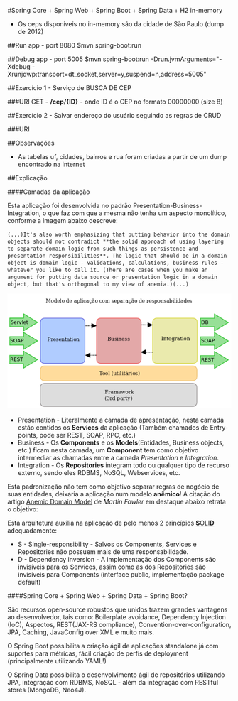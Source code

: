 #Spring Core + Spring Web + Spring Boot + Spring Data + H2 in-memory
* Os ceps disponiveis no in-memory são da cidade de São Paulo (dump de 2012)


##Run app - port 8080
$mvn spring-boot:run

##Debug app - port 5005
$mvn spring-boot:run -Drun.jvmArguments="-Xdebug -Xrunjdwp:transport=dt_socket,server=y,suspend=n,address=5005"


##Exercício 1 - Serviço de BUSCA DE CEP

###URI
GET - **/cep/{ID}** - onde ID é o CEP no formato 00000000 (size 8)

##Exercício 2 - Salvar endereço do usuário seguindo as regras de CRUD

###URI

##Observações
- As tabelas uf, cidades, bairros e rua foram criadas a partir de um dump encontrado na internet

##Explicação

####Camadas da aplicação

Esta aplicação foi desenvolvida no padrão Presentation-Business-Integration, o que faz com que a mesma não tenha um aspecto monolítico, conforme a imagem abaixo descreve:


    (...)It's also worth emphasizing that putting behavior into the domain objects should not contradict **the solid approach of using layering to separate domain logic from such things as persistence and presentation responsibilities**. The logic that should be in a domain object is domain logic - validations, calculations, business rules - whatever you like to call it. (There are cases when you make an argument for putting data source or presentation logic in a domain object, but that's orthogonal to my view of anemia.)(...)

![](./readme/img/Diagrama-separacao.png)

-	Presentation - Literalmente a camada de apresentação, nesta camada estão contidos os **Services** da aplicação (Também chamados de Entry-points, pode ser REST, SOAP, RPC, etc.)
-	Business - Os **Components** e os **Models**(Entidades, Business objects, etc.) ficam nesta camada, um **Component** tem como objetivo intermediar as chamadas entre a camada *Presentation* e *Integration*.
-	Integration - Os **Repositories** integram todo ou qualquer tipo de recurso externo, sendo eles RDBMS, NoSQL, Webservices, etc.

Esta padronização não tem como objetivo separar regras de negócio de suas entidades, deixaria a aplicação num modelo **anêmico**! A citação do artigo [Anemic Domain Model](http://www.martinfowler.com/bliki/AnemicDomainModel.html) de *Martin Fowler* em destaque abaixo retrata o objetivo:

Esta arquitetura auxilia na aplicação de pelo menos 2 princípios [**S**OLI**D**](https://scotch.io/bar-talk/s-o-l-i-d-the-first-five-principles-of-object-oriented-design) adequadamente:
-	S - Single-responsibility - Salvos os Components, Services e Repositories não possuem mais de uma responsabilidade.
-	D - Dependency inversion - A implementação dos Components são invisíveis para os Services, assim como as dos Repositories são invisíveis para Components (interface public, implementação package default)

####Spring Core + Spring Web + Spring Data + Spring Boot?

São recursos open-source robustos que unidos trazem grandes vantagens ao desenvolvedor, tais como: Boilerplate avoidance, Dependency Injection (IoC), Aspectos, REST(JAX-RS compliance), Convention-over-configuration, JPA, Caching, JavaConfig over XML e muito mais.

O Spring Boot possibilita a criação ágil de aplicações standalone já com suportes para métricas, fácil criação de perfis de deployment (principalmente utilizando YAML!)

O Spring Data possibilita o desenvolvimento ágil de repositórios utilizando JPA, integração com RDBMS, NoSQL - além da integração com RESTful stores (MongoDB, Neo4J).